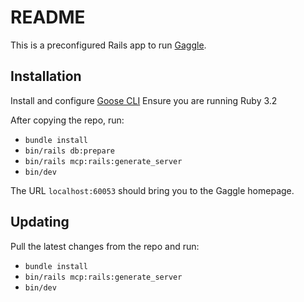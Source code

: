# README

This is a preconfigured Rails app to run [Gaggle](https://github.com/Tonksthebear/gaggle).

## Installation

Install and configure [Goose CLI](https://block.github.io/goose/docs/getting-started/installation/)
Ensure you are running Ruby 3.2

After copying the repo, run:
- `bundle install`
- `bin/rails db:prepare`
- `bin/rails mcp:rails:generate_server`
- `bin/dev`

The URL `localhost:60053` should bring you to the Gaggle homepage.

## Updating

Pull the latest changes from the repo and run:
- `bundle install`
- `bin/rails mcp:rails:generate_server`
- `bin/dev`